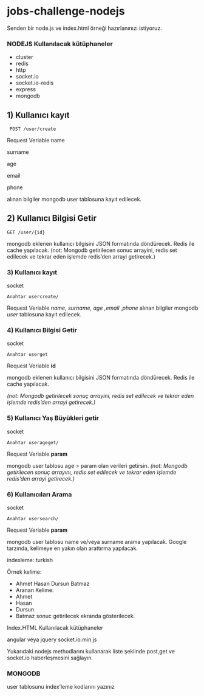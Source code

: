 # jobs-challenge-nodejs

Senden bir node.js ve index.html örneği hazırlanınızı istiyoruz.
### NODEJS Kullanılacak kütüphaneler
- cluster
- redis
- http
- socket.io
- socket.io-redis
- express
- mongodb


## 1) Kullanıcı kayıt

     POST /user/create 

Request Veriable
name

surname

age

email

phone

alınan bilgiler mongodb user tablosuna kayıt edilecek.

## 2) Kullanıcı Bilgisi Getir

    GET /user/{id}

mongodb eklenen kullanıcı bilgisini JSON formatında döndürecek. Redis ile cache yapılacak. (not: Mongodb getirilecen sonuc arrayini, redis set edilecek ve tekrar eden işlemde redis’den  arrayi getirecek.)


### 3)  Kullanıcı kayıt

socket  

    Anahtar usercreate/

Request Veriable
*name, surname, age ,email ,phone* alınan bilgiler mongodb *user* tablosuna kayıt edilecek.

### 4) Kullanıcı Bilgisi Getir

socket  

    Anahtar userget

Request Veriable
**id**

mongodb eklenen kullanıcı bilgisini JSON formatında döndürecek. Redis ile cache yapılacak.

*(not: Mongodb getirilecek sonuç arrayini, redis set edilecek ve tekrar eden işlemde redis’den  arrayi getirecek.)*

### 5) Kullanıcı Yaş Büyükleri getir

socket  

    Anahtar userageget/

Request Veriable
**param** 

mongodb user tablosu age > param olan verileri getirsin. 
 *(not: Mongodb getirilecen sonuç arrayını, redis set edilecek ve tekrar eden işlemde redis’den  arrayi getirecek.)*

### 6) Kullanıcıları Arama

socket  

    Anahtar usersearch/

Request Veriable
**param**

mongodb user tablosu name ve/veya surname   arama yapılacak. Google tarzında, kelimeye en  yakın olan arattırma yapılacak. 

indexleme: turkish

Örnek kelime: 
- Ahmet Hasan Dursun Batmaz
- Aranan Kelime: 
- Ahmet
- Hasan
- Dursun
- Batmaz
sonuc getirilecek ekranda gösterilecek.

Index.HTML
Kullanılacak kütüphaneler
  
angular veya jquery
socket.io.min.js

Yukarıdaki nodejs methodlarını kullanarak liste şeklinde
 post,get ve socket.io haberleşmesini sağlayın. 

### MONGODB
 user tablosunu index’leme kodlarını yazınız

